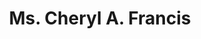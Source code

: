 ---
layout: layouts/profile.liquid
title: Ms. Cheryl A. Francis
id: ms_cheryl_a_francis
prefix: Ms.
first: Cheryl
middle: A.
last: Francis
suffix: 
currentTitle: Co-Chairman
currentOrg: Corporate Leadership Center
bio: Cheryl Francis is co-founder and co-chairman of Corporate Leadership Center (CLC), a mission-driven, non-profit which partners with CEOs, respected academics, and expert practitioners to advance corporate leaders and leadership practices through its two programs&#58; CEO Perspectives and Leading Women Executives. To date, over 100 CEOs have spoken at and sponsored executives in CLC programs. CLC’s academic partners include professors from University of Chicago, Northwestern, Harvard, Stanford, Columbia, Michigan, and others. Notably, 13% of CEO Perspectives’ program Fellows are now corporate CEOs and 33% sit on corporate boards. Cheryl plays an active role in CLC oversight and programming, which includes candid dialogues with dozens of CEOs and experts discussing emerging and persistent business issues.<br /><br />Cheryl currently serves as a director on three corporate boards&#58; Aon plc, Morningstar, and HNI Corporation. She sits on the Compensation, Finance and Nominating Committees for Aon and chairs the Inclusion and Diversity Sub-Committee; chairs the Audit Committee and serves on the Compensation Committee for Morningstar; and serves as Lead Director and sits on the Public Policy and Corporate Governance Committee for HNI. She is a Cornell University Emeritus Trustee and Presidential Councillor, Chair of the Board of the United Way of Metropolitan Chicago and serves on the Board of Advisors of Chicago Trading Company. She formerly served on the boards of Hewitt Associates, Lands’ End, and Cornell University, as well as chaired The Chicago Network, Chicago’s leading professional women’s organization.<br /><br />As Executive Vice President and Chief Financial Officer of R.R. Donnelley and Sons Co. from 1995 to 2000, Cheryl oversaw all financial functions, including mergers and acquisitions, of the $5 billion print services company. Under her leadership, return on investment improved to greater than 14% from 10%, return on equity exceeded 23%, cash generation increased more than $200 million per year, and organic revenue grew faster than industry indices.<br /><br />Earlier in her career, Cheryl was Treasurer of FMC Corporation, its first woman officer, and an adjunct professor at The University of Chicago Booth School of Business. She earned her undergraduate degree from Cornell University and her MBA from Chicago Booth.<br /><br />Cheryl is a frequent lecturer in university and business settings on subjects ranging from corporate governance, strategy and leadership, and the advancement of women. She chaired the judging committee for Financial Executive International’s Chicago CFO of the Year award from its inception in 2011 and through 2013. She also served on the Board of CFA Society of Chicago 2015-16 and led the Major Gifts Campaign for her Cornell Class’s 40th and 45th reunion. Cheryl was honored for Community Leadership by the YWCA in 2004. She is a member of the Commercial Club of Chicago and The Chicago Network.
linkedin: 
tiktok: 
twitter: 
aboutme: 
insta: 
orgURL: www.corporateleadership.org
snapchat: 
personalURL: 
smallHeadshotURL: assets/images/headshots/Cheryl%20Francis_MG_9839_converted_scaled.avif
originalHeadshotURL: assets/images/headshots/Cheryl%20Francis_MG_9839_converted_scaled.avif
tags-experience: 
 - Governance
 - Accounting
 - Capital Markets
 - Corporate Development
 - Finance
 - Global
 - Governance
 - International
 - Mergers & Acquisitions
 - P&L&#58; $500M-$1B
 - Public Companies
 - SEC Qualified Financial Expert
tags-current-industries: 
 - Corporate Directorships
 - Educational Services
 - Finance and Insurance
 - Furniture and Related Product Manufacturing
 - Professional and Business Services
tags-current-position: 
 - Chairman
tags-past-industries: 
 - Administrative and Support Services
 - Chemical Manufacturing
 - Clothing and Clothing Accessories Stores
 - Consulting
 - Corporate Directorships
 - Educational Services
 - Fabricated Metal Product Manufacturing
 - Finance and Insurance
 - Furniture and Related Product Manufacturing
 - Goods-Producing Industries
 - Investment Management
 - Machinery Manufacturing
 - Manufacturing
 - Mining (except Oil and Gas)
 - Miscellaneous Manufacturing
 - Natural Resources and Mining
 - Printing and Related Support Activities
 - Professional and Business Services
tags-past-position: 
 - CFO / Chief Financial Officer
 - Chairman
tags-current-board-service: 
    - Corporate Private
    - Corporate Public
    - Nonprofit
    - SPAC
    - VC
    - Private Equity
tags-past-board-service: 
    - Corporate Private
    - Corporate Public
    - Nonprofit
    - SPAC
    - VC
    - Private Equity
boards-current-corporate-private: 
 - Chicago Trading Company, member Board of Advisors
boards-current-corporate-public: 
 - Aon plc, Chair Inclusion, on Finance, Comp, Nom
 - Morningstar, Chair Audit, on Comp
 - HNI Corp., Lead Director, on Nom
boards-current-nonprofit: 
 - United Way of Metro Chicago, Chair
boards-current-privateequity: 
boards-current-spac: 
boards-current-vc: 
boards-past-corporate-private: 
boards-past-corporate-public: 
 - Hewitt Associates, Lead Director, on Nom, Audit, Comp
 - Lands' End, Chair Audit
boards-past-nonprofit: 
 - Cornell University, Audit Committee Chair
 - CFA Society of Chicago, member
 - District 107 School Board, Chair
boards-past-privateequity: 
boards-past-spac: 
boards-past-vc: 
---